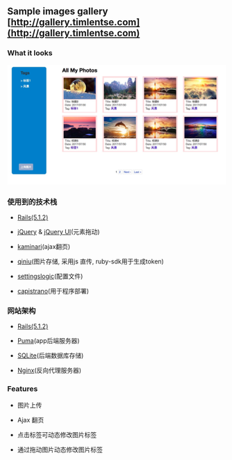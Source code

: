 ## Sample images gallery [http://gallery.timlentse.com](http://gallery.timlentse.com)

### What it looks

![alt](./public/screenshot.png)

### 使用到的技术栈

  * [Rails(5.1.2)](https://github.com/rails/rails)

  * [jQuery](https://jquery.com/) & [jQuery UI](https://jqueryui.com/)(元素拖动)

  * [kaminari](https://github.com/kaminari/kaminari)(ajax翻页)

  * [qiniu](https://github.com/qiniu/ruby-sdk)(图片存储, 采用js 直传, ruby-sdk用于生成token)

  * [settingslogic](https://github.com/binarylogic/settingslogic)(配置文件)

  * [capistrano](https://github.com/capistrano/capistrano)(用于程序部署)


### 网站架构

  * [Rails(5.1.2)](https://github.com/rails/rails)

  * [Puma](https://github.com/puma/puma)(app后端服务器) 

  * [SQLite](https://www.sqlite.org/)(后端数据库存储)

  * [Nginx](https://nginx.org/en/)(反向代理服务器)

### Features

  * 图片上传

  * Ajax 翻页

  * 点击标签可动态修改图片标签

  * 通过拖动图片动态修改图片标签

